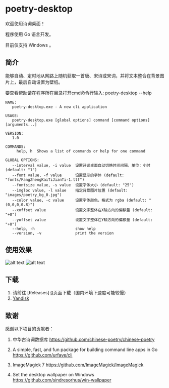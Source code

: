 # poetry-desktop

欢迎使用诗词桌面！

程序使用 Go 语言开发。

目前仅支持 Windows 。

## 简介
能够自动、定时地从网路上随机获取一首唐、宋诗或宋词，并将文本整合在背景图片上，最后自动设置为壁纸。

要查看帮助请在程序所在目录打开cmd命令行输入: poetry-desktop --help
```
NAME:                                                                                           
   poetry-desktop.exe - A new cli application                                                   
                                                                                                
USAGE:                                                                                          
   poetry-desktop.exe [global options] command [command options] [arguments...]                 
                                                                                                
VERSION:                                                                                        
   1.0                                                                                        
                                                                                                
COMMANDS:                                                                                       
     help, h  Shows a list of commands or help for one command                                  
                                                                                                
GLOBAL OPTIONS:                                                                                 
   --interval value, -i value  设置诗词桌面自动切换时间间隔，单位：小时 (default: "1")                              
   --font value, -f value      设置显示的字体 (default: "fonts/FangZhengKaiTiJianTi-1.ttf")            
   --fontsize value, -s value  设置字体大小 (default: "25")                                           
   --imgloc value, -l value    指定背景图片位置 (default: "images/poetry_bg_0.jpg")                     
   --color value, -c value     设置字体颜色，格式为 rgba (default: "(0,0,0,0.8)")                         
   --xoffset value             设置文字整体在X轴方向的偏移量 (default: "+0")                                  
   --yoffset value             设置文字整体在Y轴方向的偏移量 (default: "+0")                                  
   --help, -h                  show help                                                        
   --version, -v               print the version                                
```

## 使用效果
![alt text][3]
![alt text][4]

## 下载
1. 请前往 [Releases] [0]页面下载（国内环境下速度可能较慢）
2. [Yandisk][2]

[0]: https://github.com/okcy1016/poetry-desktop/releases
[2]: https://yadi.sk/d/MhkJwXQ43VUaug
[3]: http://128.199.227.220:8003/Temp/Screenshot%20from%202018-05-06%2021-26-24.png
[4]: http://128.199.227.220:8003/Temp/Screenshot%20from%202018-05-06%2021-34-58.png

## 致谢
感谢以下项目的贡献者：

1. 中华古诗词数据库
https://github.com/chinese-poetry/chinese-poetry

2. A simple, fast, and fun package for building command line apps in Go
https://github.com/urfave/cli

3. ImageMagick 7
https://github.com/ImageMagick/ImageMagick

4. Set the desktop wallpaper on Windows
https://github.com/sindresorhus/win-wallpaper
